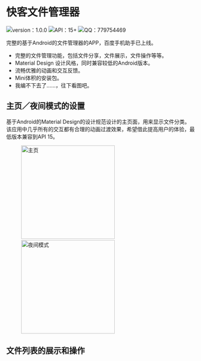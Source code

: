 # 快客文件管理器

![version：1.0.0](https://img.shields.io/badge/version%20-1.0.0-brightgreen.svg)
![API：15+](https://img.shields.io/badge/API-15%2B-brightgreen.svg)
![QQ：779754469](https://img.shields.io/badge/QQ-779754469-red.svg) 

完整的基于Android的文件管理器的APP，百度手机助手已上线。

- 完整的文件管理功能，包括文件分享，文件展示，文件操作等等。
- Material Design 设计风格，同时兼容较低的Android版本。
- 流畅优雅的动画和交互反馈。
- Mini体积的安装包。
- 我编不下去了......，往下看图吧。

## 主页／夜间模式的设置

基于Android的Material Design的设计规范设计的主页面，用来显示文件分类。该应用中几乎所有的交互都有合理的动画过渡效果，希望借此提高用户的体验，最低版本兼容到API 15。

<figure class="half">
<img src="http://oqg7nynni.bkt.clouddn.com/main.png" alt="主页" width="250">
&emsp;&emsp;&emsp;&emsp;&emsp;&emsp;&emsp;&emsp;&emsp;&emsp;
<img src="http://oqg7nynni.bkt.clouddn.com/main_night.png" alt="夜间模式" width="250">
</figure>

## 文件列表的展示和操作




